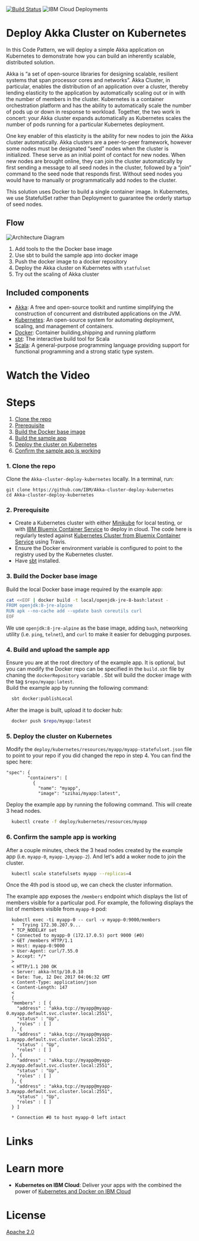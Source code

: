 
[![Build Status](https://travis-ci.org/IBM/watson-banking-chatbot.svg?branch=master)](https://travis-ci.org/IBM/watson-banking-chatbot)
![IBM Cloud Deployments](https://metrics-tracker.mybluemix.net/stats/527357940ca5e1027fbf945add3b15c4/badge.svg)
<!--Add a new Title and fill in the blanks -->
# Deploy Akka Cluster on Kubernetes
In this Code Pattern, we will deploy a simple Akka application on Kubernetes to demonstrate how you can build an inherently scalable, distributed solution.

Akka is “a set of open-source libraries for designing scalable, resilient systems that span processor cores and networks”. Akka Cluster, in particular, enables the distribution of an application over a cluster, thereby lending elasticity to the application by automatically scaling out or in with the number of members in the cluster. Kubernetes is a container orchestration platform and has the ability to automatically scale the number of pods up or down in response to workload. Together, the two work in concert: your Akka cluster expands automatically as Kubernetes scales the number of pods running for a particular Kubernetes deployment.

One key enabler of this elasticity is the ability for new nodes to join the Akka cluster automatically. Akka clusters are a peer-to-peer framework, however some nodes must be designated “seed” nodes when the cluster is initialized. These serve as an initial point of contact for new nodes. When new nodes are brought online, they can join the cluster automatically by first sending a message to all seed nodes in the cluster, followed by a “join” command to the seed node that responds first. Without seed nodes you would have to manually or programmatically add nodes to the cluster.

This solution uses Docker to build a single container image. In Kubernetes, we use StatefulSet rather than Deployment to guarantee the orderly startup of seed nodes.
## Flow
<!--Remember to dump an image in this path-->
![Architecture Diagram](https://media.github.ibm.com/user/1650/files/3ad7cfd0-161b-11e8-9f5e-3324668e4739)

1. Add tools to the the Docker base image   
2. Use sbt to build the sample app into docker image   
3. Push the docker image to a docker repository
4. Deploy the Akka cluster on Kubernetes with `statfulset`
5. Try out the scaling of Akka cluster

<!--Update this section-->
## Included components
* [Akka](https://akka.io/): A free and open-source toolkit and runtime simplifying the construction of concurrent and distributed applications on the JVM.
* [Kubernetes](https://kubernetes.io): An open-source system for automating deployment, scaling, and management of containers.
* [Docker](https://www.docker.com): Container building,shipping and running platform
* [sbt](http://www.scala-sbt.org/): The interactive build tool for Scala
* [Scala](https://www.scala-lang.org/): A general-purpose programming language providing support for functional programming and a strong static type system.

<!--Update this section when the video is created-->
# Watch the Video


# Steps

<!-- there are MANY updates necessary here, just screenshots where appropriate -->

1. [Clone the repo](#1-clone-the-repo)
2. [Prerequisite](#2-prerequisite)
3. [Build the Docker base image](#3-build-the-docker-base-image)
4. [Build the sample app](#4-build-the-sample-app)
5. [Deploy the cluster on Kubernetes](#5-deploy-the-cluster-on-kubernetes)
6. [Confirm the sample app is working](#6-confirm-the-sample-app-is-working)

### 1. Clone the repo

Clone the `Akka-cluster-deploy-kubernetes` locally. In a terminal, run:

```
git clone https://github.com/IBM/Akka-cluster-deploy-kubernetes
cd Akka-cluster-deploy-kubernetes
```

### 2. Prerequisite

* Create a Kubernetes cluster with either [Minikube](https://kubernetes.io/docs/getting-started-guides/minikube) for local testing, or with [IBM Bluemix Container Service](https://github.com/IBM/container-journey-template) to deploy in cloud. The code here is regularly tested against [Kubernetes Cluster from Bluemix Container Service](https://console.ng.bluemix.net/docs/containers/cs_ov.html#cs_ov) using Travis.
* Ensure the Docker environment variable is configured to point to the registry used by the Kubernetes cluster.
* Have [sbt](https://www.scala-sbt.org/download.html) installed.   

### 3. Build the Docker base image

Build the local Docker base image required by the example app:  

```bash
cat <<EOF | docker build -t local/openjdk-jre-8-bash:latest -
FROM openjdk:8-jre-alpine
RUN apk --no-cache add --update bash coreutils curl
EOF
```

We use `openjdk:8-jre-alpine` as the base image, adding `bash`, networking utility (i.e. `ping`, `telnet`), and `curl` to make it easier for debugging purposes.   


### 4. Build and upload the sample app
Ensure you are at the root directory of the example app. It is optional, but you can modify the Docker repo can be specified in the `build.sbt` file by chaning the `dockerRepository` variable . Sbt will build the docker image with the tag `$repo/myapp:latest`.    
Build the example app by running the following command:

```bash
  sbt docker:publishLocal
```
After the image is built, upload it to docker hub:
```bash
  docker push $repo/myapp:latest
```

### 5. Deploy the cluster on Kubernetes
Modify the `deploy/kubernetes/resources/myapp/myapp-statefulset.json` file to point to your repo if you did changed the repo in step 4. You can find the spec here:
```
"spec": {
        "containers": [
          {
            "name": "myapp",
            "image": "szihai/myapp:latest",
```

Deploy the example app by running the following command. This will create 3 head nodes.

```bash
  kubectl create -f deploy/kubernetes/resources/myapp
```

### 6. Confirm the sample app is working

After a couple minutes, check the 3 head nodes created by the example app (i.e. `myapp-0`, `myapp-1`,`myapp-2`). And let's add a woker node to join the cluster. 

```bash
  kubectl scale statefulsets myapp --replicas=4
```

Once the 4th pod is stood up, we can check the cluster information.

The example app exposes the `/members` endpoint which displays the list of members visible for a particular pod. For example, the following displays the list of members visible from `myapp-0` pod:

```
  kubectl exec -ti myapp-0 -- curl -v myapp-0:9000/members
  *   Trying 172.30.207.9...
  * TCP_NODELAY set
  * Connected to myapp-0 (172.17.0.5) port 9000 (#0)
  > GET /members HTTP/1.1
  > Host: myapp-0:9000
  > User-Agent: curl/7.55.0
  > Accept: */*
  >
  < HTTP/1.1 200 OK
  < Server: akka-http/10.0.10
  < Date: Tue, 12 Dec 2017 04:06:32 GMT
  < Content-Type: application/json
  < Content-Length: 147
  <
  {
  "members" : [ {
    "address" : "akka.tcp://myapp@myapp-0.myapp.default.svc.cluster.local:2551",
    "status" : "Up",
    "roles" : [ ]
  }, {
    "address" : "akka.tcp://myapp@myapp-1.myapp.default.svc.cluster.local:2551",
    "status" : "Up",
    "roles" : [ ]
  }, {
    "address" : "akka.tcp://myapp@myapp-2.myapp.default.svc.cluster.local:2551",
    "status" : "Up",
    "roles" : [ ]
  }, {
    "address" : "akka.tcp://myapp@myapp-3.myapp.default.svc.cluster.local:2551",
    "status" : "Up",
    "roles" : [ ]
  } ]

  * Connection #0 to host myapp-0 left intact
```


# Links

<!-- pick the relevant ones from below -->
# Learn more

* **Kubernetes on IBM Cloud**: Deliver your apps with the combined the power of [Kubernetes and Docker on IBM Cloud](https://www.ibm.com/cloud-computing/bluemix/containers)

<!--keep this-->

# License
[Apache 2.0](LICENSE)
